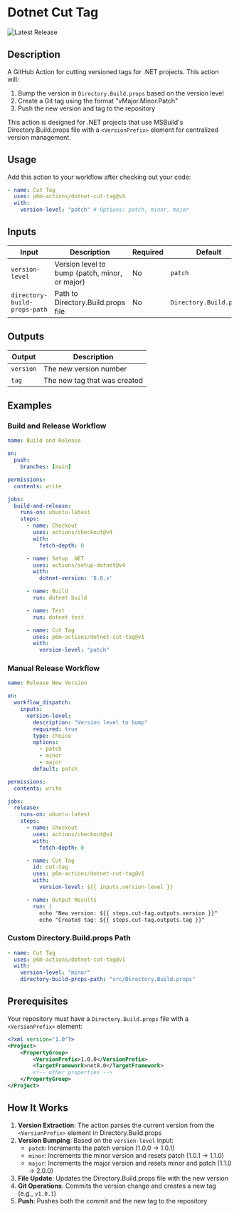 # Dotnet Cut Tag

![Latest Release](https://img.shields.io/github/v/release/p6m-actions/dotnet-cut-tag?style=flat-square&label=Latest%20Release&color=blue)

## Description

A GitHub Action for cutting versioned tags for .NET projects. This action will:

1. Bump the version in `Directory.Build.props` based on the version level
2. Create a Git tag using the format "vMajor.Minor.Patch"
3. Push the new version and tag to the repository

This action is designed for .NET projects that use MSBuild's Directory.Build.props file with a `<VersionPrefix>` element for centralized version management.

## Usage

Add this action to your workflow after checking out your code:

```yaml
- name: Cut Tag
  uses: p6m-actions/dotnet-cut-tag@v1
  with:
    version-level: "patch" # Options: patch, minor, major
```

## Inputs

| Input | Description | Required | Default |
|-------|-------------|----------|---------|
| `version-level` | Version level to bump (patch, minor, or major) | No | `patch` |
| `directory-build-props-path` | Path to Directory.Build.props file | No | `Directory.Build.props` |

## Outputs

| Output | Description |
|--------|-------------|
| `version` | The new version number |
| `tag` | The new tag that was created |

## Examples

### Build and Release Workflow

```yaml
name: Build and Release

on:
  push:
    branches: [main]

permissions:
  contents: write

jobs:
  build-and-release:
    runs-on: ubuntu-latest
    steps:
      - name: Checkout
        uses: actions/checkout@v4
        with:
          fetch-depth: 0

      - name: Setup .NET
        uses: actions/setup-dotnet@v4
        with:
          dotnet-version: '8.0.x'

      - name: Build
        run: dotnet build

      - name: Test
        run: dotnet test

      - name: Cut Tag
        uses: p6m-actions/dotnet-cut-tag@v1
        with:
          version-level: "patch"
```

### Manual Release Workflow

```yaml
name: Release New Version

on:
  workflow_dispatch:
    inputs:
      version-level:
        description: "Version level to bump"
        required: true
        type: choice
        options:
          - patch
          - minor
          - major
        default: patch

permissions:
  contents: write

jobs:
  release:
    runs-on: ubuntu-latest
    steps:
      - name: Checkout
        uses: actions/checkout@v4
        with:
          fetch-depth: 0

      - name: Cut Tag
        id: cut-tag
        uses: p6m-actions/dotnet-cut-tag@v1
        with:
          version-level: ${{ inputs.version-level }}

      - name: Output Results
        run: |
          echo "New version: ${{ steps.cut-tag.outputs.version }}"
          echo "Created tag: ${{ steps.cut-tag.outputs.tag }}"
```

### Custom Directory.Build.props Path

```yaml
- name: Cut Tag
  uses: p6m-actions/dotnet-cut-tag@v1
  with:
    version-level: "minor"
    directory-build-props-path: "src/Directory.Build.props"
```

## Prerequisites

Your repository must have a `Directory.Build.props` file with a `<VersionPrefix>` element:

```xml
<?xml version="1.0"?>
<Project>
    <PropertyGroup>
        <VersionPrefix>1.0.0</VersionPrefix>
        <TargetFramework>net8.0</TargetFramework>
        <!-- other properties -->
    </PropertyGroup>
</Project>
```

## How It Works

1. **Version Extraction**: The action parses the current version from the `<VersionPrefix>` element in Directory.Build.props
2. **Version Bumping**: Based on the `version-level` input:
   - `patch`: Increments the patch version (1.0.0 → 1.0.1)
   - `minor`: Increments the minor version and resets patch (1.0.1 → 1.1.0)
   - `major`: Increments the major version and resets minor and patch (1.1.0 → 2.0.0)
3. **File Update**: Updates the Directory.Build.props file with the new version
4. **Git Operations**: Commits the version change and creates a new tag (e.g., `v1.0.1`)
5. **Push**: Pushes both the commit and the new tag to the repository